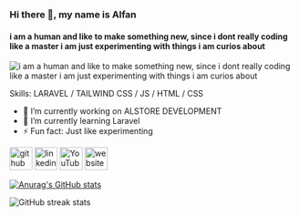 ### Hi there 👋, my name is Alfan
#### i am a human and like to make something new, since i dont really coding like a master i am just experimenting with things i am curios about
![i am a human and like to make something new, since i dont really coding like a master i am just experimenting with things i am curios about](https://i.ibb.co.com/7Q5fY3j/15039820-5c671ab1-3538-4497-943f-5160f378533d.jpg)


Skills: LARAVEL / TAILWIND CSS / JS / HTML / CSS

- 🔭 I’m currently working on ALSTORE DEVELOPMENT 
- 🌱 I’m currently learning Laravel 
- ⚡ Fun fact: Just like experimenting 


[<img src='https://cdn.jsdelivr.net/npm/simple-icons@3.0.1/icons/github.svg' alt='github' height='40'>](https://github.com/alfangunawan)  [<img src='https://cdn.jsdelivr.net/npm/simple-icons@3.0.1/icons/linkedin.svg' alt='linkedin' height='40'>](https://www.linkedin.com/in/https://www.linkedin.com/in/alfan-gunawan-akhmad-8bb884292//)  [<img src='https://cdn.jsdelivr.net/npm/simple-icons@3.0.1/icons/youtube.svg' alt='YouTube' height='40'>](https://www.youtube.com/channel/https://www.youtube.com/@AlfanGunawan)  [<img src='https://cdn.jsdelivr.net/npm/simple-icons@3.0.1/icons/icloud.svg' alt='website' height='40'>](https://alstore.space)  

[![Anurag's GitHub stats](https://github-readme-stats.vercel.app/api?username=alfangunawan)](https://github.com/anuraghazra/github-readme-stats)

![GitHub streak stats](https://streak-stats.demolab.com/?user=alfangunawan)  

